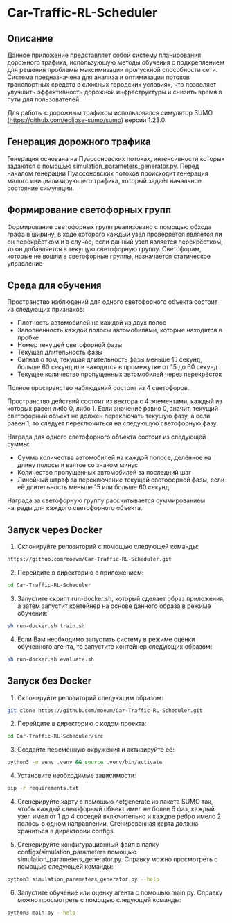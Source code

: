 # Car-Traffic-RL-Scheduler

## Описание

Данное приложение представляет собой систему планирования дорожного трафика, использующую методы обучения с подкреплением для решения проблемы максимизации пропускной способности сети. Система предназначена для анализа и оптимизации потоков транспортных средств в сложных городских условиях, что позволяет улучшить эффективность дорожной инфраструктуры и снизить время в пути для пользователей.

Для работы с дорожным трафиком использовался симулятор SUMO (https://github.com/eclipse-sumo/sumo) версии 1.23.0.

## Генерация дорожного трафика

Генерация основана на Пуассоновских потоках, интенсивности которых задаются с помощью simulation_parameters_generator.py. Перед началом генерации Пуассоновских потоков происходит генерация малого инициализирующего трафика, который задаёт начальное состояние симуляции.

## Формирование светофорных групп

Формирование светофорных групп реализовано с помощью обхода графа в ширину, в ходе которого каждый узел проверяется является ли он перекрёстком и в случае, если данный узел является перекрёстком, то он добавляется в текущую светофорную группу. Светофорам, которые не вошли в светофорные группы, назначается статическое управление

## Среда для обучения

Пространство наблюдений для одного светофорного объекта состоит из следующих признаков:
* Плотность автомобилей на каждой из двух полос
* Заполненность каждой полосы автомобилями, которые находятся в пробке
* Номер текущей светофорной фазы
* Текущая длительность фазы
* Сигнал о том, текущая длительность фазы меньше 15 секунд, больше 60 секунд или находится в промежутке от 15 до 60 секунд
* Текущее количество пропущенных автомобилей через перекрёсток

Полное пространство наблюдений состоит из 4 светофоров.

Пространство действий состоит из вектора с 4 элементами, каждый из которых равен либо 0, либо 1. Если значение равно 0, значит, текущий светофорный объект не должен переключать текущую фазу, а если равен 1, то следует переключиться на следующую светофорную фазу.

Награда для одного светофорного объекта состоит из следующей суммы:
* Сумма количества автомобилей на каждой полосе, делённое на длину полосы и взятое со знаком минус
* Количество пропущенных автомобилей за последний шаг
* Линейный штраф за переключение текущей светофорной фазы, если её длительность меньше 15 или больше 60 секунд.

Награда за светофорную группу рассчитывается суммированием награды для каждого светофорного объекта.

## Запуск через Docker

1. Склонируйте репозиторий с помощью следующей команды:
```bash
https://github.com/moevm/Car-Traffic-RL-Scheduler.git
```

2. Перейдите в директорию с приложением:
```bash
cd Car-Traffic-RL-Scheduler
```

3. Запустите скрипт run-docker.sh, который сделает образ приложения, а затем запустит контейнер на основе данного образа в режиме обучения:
```bash
sh run-docker.sh train.sh
```

4. Если Вам необходимо запустить систему в режиме оценки обученного агента, то запустите контейнер следующих образом:
```bash
sh run-docker.sh evaluate.sh
```

## Запуск без Docker

1. Склонируйте репозиторий следующим образом:
```bash
git clone https://github.com/moevm/Car-Traffic-RL-Scheduler.git
```

2. Перейдите в директорию с кодом проекта:
```bash
cd Car-Traffic-RL-Scheduler/src
```

3. Создайте переменную окружения и активируйте её:
```bash
python3 -m venv .venv && source .venv/bin/activate
```

4. Установите необходимые зависимости:
```bash
pip -r requirements.txt
```
4. Сгенерируйте карту с помощью netgenerate из пакета SUMO так, чтобы каждый светофорный объект имел не более 6 фаз, каждый узел имел от 1 до 4 соседей включительно и каждое ребро имело 2 полосы в одном направлении. Сгенированная карта должна храниться в директории configs.

5. Сгенерируйте конфигурационный файл в папку configs/simulation_parameters помощью simulation_parameters_generator.py. Справку можно просмотреть с помощью следующей команды:
```bash
python3 simulation_parameters_generator.py --help
```

6. Запустите обучение или оценку агента с помощью main.py. Справку можно просмотреть с помощью следующей команды:
```bash
python3 main.py --help
```
